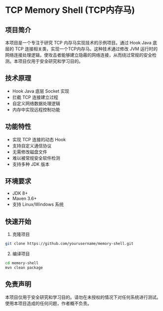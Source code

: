 # TCP Memory Shell (TCP内存马)

## 项目简介
本项目是一个专注于研究 TCP 内存马实现技术的示例项目。通过 Hook Java 底层的 TCP 连接相关类，实现一个TCP内存马。这种技术通过修改 JVM 运行时的网络连接处理逻辑，使攻击者能够建立隐蔽的网络连接，从而绕过常规的安全检测。本项目仅用于安全研究和学习目的。

## 技术原理
- Hook Java 底层 Socket 实现
- 拦截 TCP 连接建立过程
- 自定义网络数据处理逻辑
- 内存中实现远程控制功能

## 功能特性
- 实现 TCP 连接的动态 Hook
- 支持自定义通信协议
- 无需修改磁盘文件
- 难以被常规安全软件检测
- 支持多种 JDK 版本

## 环境要求
- JDK 8+
- Maven 3.6+
- 支持 Linux/Windows 系统

## 快速开始
1. 克隆项目
```bash
git clone https://github.com/yourusername/memory-shell.git
```

2. 编译项目
```bash
cd memory-shell
mvn clean package
```

## 免责声明
本项目仅用于安全研究和学习目的。请勿在未授权的情况下对任何系统进行测试。使用本项目造成的任何问题，作者概不负责。

